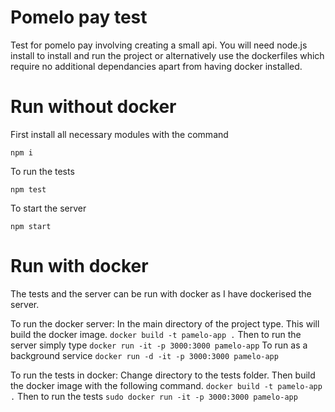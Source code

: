 # Pomelo pay test

Test for pomelo pay involving creating a small api. You will need node.js install
to install and run the project or alternatively use the dockerfiles which require
no additional dependancies apart from having docker installed.

# Run without docker

First install all necessary modules with the command

`npm i`

To run the tests

`npm test`

To start the server

`npm start`

# Run with docker

The tests and the server can be run with docker as I have dockerised
the server.

To run the docker server:
In the main directory of the project type. This will build the docker
image.
`docker build -t pamelo-app .`
Then to run the server simply type
`docker run -it -p 3000:3000 pamelo-app`
To run as a background service
`docker run -d -it -p 3000:3000 pamelo-app`

To run the tests in docker:
Change directory to the tests folder. Then build the docker image with
the following command.
`docker build -t pamelo-app .`
Then to run the tests
`sudo docker run -it -p 3000:3000 pamelo-app`
